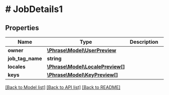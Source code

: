 # # JobDetails1

## Properties

Name | Type | Description | Notes
------------ | ------------- | ------------- | -------------
**owner** | [**\Phrase\Model\UserPreview**](UserPreview.md) |  | [optional] 
**job_tag_name** | **string** |  | [optional] 
**locales** | [**\Phrase\Model\LocalePreview[]**](LocalePreview.md) |  | [optional] 
**keys** | [**\Phrase\Model\KeyPreview[]**](KeyPreview.md) |  | [optional] 

[[Back to Model list]](../../README.md#documentation-for-models) [[Back to API list]](../../README.md#documentation-for-api-endpoints) [[Back to README]](../../README.md)


